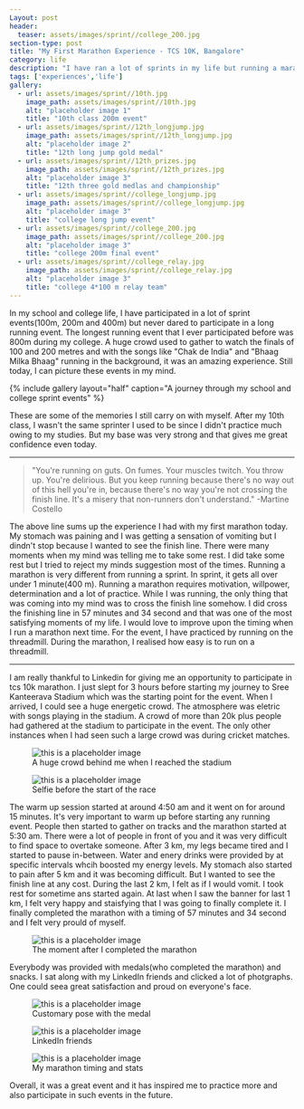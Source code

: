 ```yaml
---
Layout: post
header:
  teaser: assets/images/sprint//college_200.jpg
section-type: post
title: "My First Marathon Experience - TCS 10K, Bangalore"
category: life
description: "I have ran a lot of sprints in my life but running a marathon was a completely different experience. Crossing the finishing line gives you a great satisfaction and joy"
tags: ['experiences','life']
gallery:
  - url: assets/images/sprint//10th.jpg
    image_path: assets/images/sprint//10th.jpg
    alt: "placeholder image 1"
    title: "10th class 200m event"
  - url: assets/images/sprint//12th_longjump.jpg
    image_path: assets/images/sprint//12th_longjump.jpg
    alt: "placeholder image 2"
    title: "12th long jump gold medal"
  - url: assets/images/sprint//12th_prizes.jpg
    image_path: assets/images/sprint//12th_prizes.jpg
    alt: "placeholder image 3"
    title: "12th three gold medlas and championship"
  - url: assets/images/sprint//college_longjump.jpg
    image_path: assets/images/sprint//college_longjump.jpg
    alt: "placeholder image 3"
    title: "college long jump event"
  - url: assets/images/sprint//college_200.jpg
    image_path: assets/images/sprint//college_200.jpg
    alt: "placeholder image 3"
    title: "college 200m final event"
  - url: assets/images/sprint//college_relay.jpg
    image_path: assets/images/sprint//college_relay.jpg
    alt: "placeholder image 3"
    title: "college 4*100 m relay team"
---
```


In my school and college life, I have participated in a lot of sprint events(100m, 200m and 400m) but never dared to participate in a long running event. The longest running event that I ever participated before was 800m during my college.
A huge crowd used to gather to watch the finals of 100 and 200 metres and with the songs like "Chak de India" and "Bhaag Milka Bhaag" running in the background, it was an amazing experience. Still today, I can picture these events in my mind.

{% include gallery layout="half" caption="A journey through my school and college sprint events" %}

These are some of the memories I still carry on with myself. After my 10th class, I wasn't the same sprinter I used to be since I didn't practice much owing to my studies. But my base was very strong and that gives me great confidence even today.

---

> "You're running on guts. On fumes. Your muscles twitch. You throw up. You're delirious. But you keep running because there's no way out of this hell you're in, because there's no way you're not crossing the finish line. It's a misery that non-runners don't understand."
-Martine Costello

The above line sums up the experience I had with my first marathon today. My stomach was paining and I was getting a sensation of vomiting but I dindn't stop because I wanted to see the finish line. There were many moments when my mind was telling me to take some rest. I did take some rest but I tried to reject my minds suggestion most of the times.
Running a marathon is very different from running a sprint. In sprint, it gets all over under 1 minute(400 m). Running a marathon requires motivation, willpower, determination and a lot of practice. While I was running, the only thing that was coming into my mind was to cross the finish line somehow. I did cross the finishing line in 57 minutes and 34 second and that was one of the most
satisfying moments of my life. I would love to improve upon the timing when I run a marathon next time. For the event, I have practiced by running on the threadmill. During the marathon, I realised how easy is to run on a threadmill. 

---

I am really thankful to Linkedin for giving me an opportunity to participate in tcs 10k marathon. I just slept for 3 hours before starting my journey to Sree Kanteerava Stadium which was the starting point for the event. When I arrived, I could see a huge energetic crowd. The atmosphere was eletric with songs playing in the stadium.
A crowd of more than 20k plus people had gathered at the stadium to participate in the event. The only other instances when I had seen such a large crowd was during cricket matches.

<figure>
  <img src="/assets/images/tcs10k//crowd.jpg" alt="this is a placeholder image">
  <figcaption>A huge crowd behind me when I reached the stadium</figcaption>
</figure>

<figure>
  <img src="/assets/images/tcs10k//selfie.jpg" alt="this is a placeholder image">
  <figcaption>Selfie before the start of the race</figcaption>
</figure>

The warm up session started at around 4:50 am and it went on for around 15 minutes. It's very important to warm up before starting any running event. People then started to gather on tracks and the marathon started at 5:30 am. There were a lot of people in front of you and it was very difficult to find space to overtake someone.
After 3 km, my legs became tired and I started to pause in-between. Water and enery drinks were provided by at specific intervals whcih boosted my energy levels. My stomach also started to pain after 5 km and it was becoming difficult. But I wanted to see the finish line at any cost. During the last 2 km, I felt as if I would vomit. I took rest for sometime ans started again. 
At last when I saw the banner for last 1 km, I felt very happy and staisfying that I was going to finally complete it. I finally completed the marathon with a timing of 57 minutes and 34 second and I felt very prould of myself.

<figure>
  <img src="/assets/images/tcs10k//completed.jpg" alt="this is a placeholder image">
  <figcaption>The moment after I completed the marathon</figcaption>
</figure>

Everybody was provided with medals(who completed the marathon) and snacks. I sat along with my LinkedIn friends and clicked a lot of photgraphs. One could seea great satisfaction and proud on everyone's face.

<figure>
  <img src="/assets/images/tcs10k//medalpose_1.jpg" alt="this is a placeholder image">
  <figcaption>Customary pose with the medal</figcaption>
</figure>

<figure>
  <img src="/assets/images/tcs10k//linkedin.jpg" alt="this is a placeholder image">
  <figcaption>LinkedIn friends</figcaption>
</figure>

<figure>
  <img src="/assets/images/tcs10k//timing.jpg" alt="this is a placeholder image">
  <figcaption>My marathon timing and stats</figcaption>
</figure>

Overall, it was a great event and it has inspired me to practice more and also participate in such events in the future.



